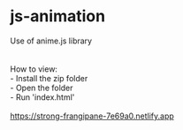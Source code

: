 # js-animation
Use of anime.js library <br />
<br />
<br />
How to view: <br />
    - Install the zip folder <br />
    - Open the folder <br />
    - Run 'index.html'<br />
<br />
https://strong-frangipane-7e69a0.netlify.app
